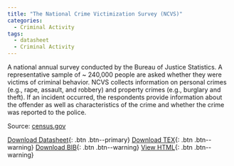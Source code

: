 ```yaml
---
title: "The National Crime Victimization Survey (NCVS)"
categories:
  - Criminal Activity
tags:
  - datasheet
  - Criminal Activity
---
```


A national annual survey conducted by the Bureau of Justice Statistics. A representative sample of ~ 240,000 people are asked whether they were victims of criminal behavior.  NCVS collects information on personal crimes (e.g., rape, assault, and robbery) and property crimes (e.g., burglary and theft). If an incident occurred, the respondents provide information about the offender as well as characteristics of the crime and whether the crime was reported to the police. 

Source: [census.gov](https://www.census.gov/programs-surveys/ncvs.html)

[Download Datasheet](/assets/Datasheets/NCVS.pdf){: .btn .btn--primary}
[Download TEX](/assets/Datasheets_Source/NCVS_datasheet.tex){: .btn .btn--warning}
[Download BIB](/assets/Datasheets_Source/NCVS.bib){: .btn .btn--warning}
[View HTML](/assets/Datasheets_Html/NCVS_datasheet.tex.html){: .btn .btn--warning}
